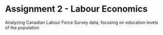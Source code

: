 # Assignment 2 - Labour Economics
Analyzing Canadian Labour Force Survey data; focusing on education levels of the population
